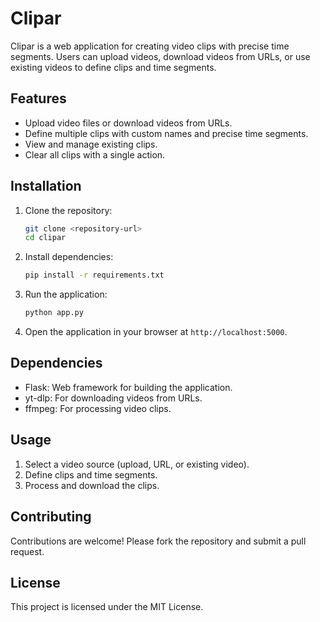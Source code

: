 # Clipar

Clipar is a web application for creating video clips with precise time segments. Users can upload videos, download videos from URLs, or use existing videos to define clips and time segments.

## Features
- Upload video files or download videos from URLs.
- Define multiple clips with custom names and precise time segments.
- View and manage existing clips.
- Clear all clips with a single action.

## Installation
1. Clone the repository:
   ```bash
   git clone <repository-url>
   cd clipar
   ```

2. Install dependencies:
   ```bash
   pip install -r requirements.txt
   ```

3. Run the application:
   ```bash
   python app.py
   ```

4. Open the application in your browser at `http://localhost:5000`.

## Dependencies
- Flask: Web framework for building the application.
- yt-dlp: For downloading videos from URLs.
- ffmpeg: For processing video clips.

## Usage
1. Select a video source (upload, URL, or existing video).
2. Define clips and time segments.
3. Process and download the clips.

## Contributing
Contributions are welcome! Please fork the repository and submit a pull request.

## License
This project is licensed under the MIT License.
